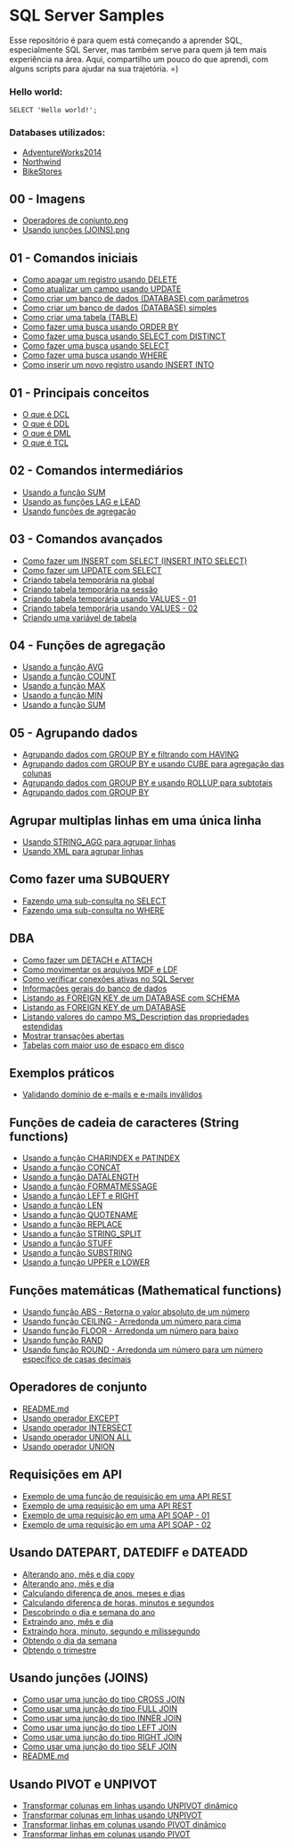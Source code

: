 # SQL Server Samples

Esse repositório é para quem está começando a aprender SQL, especialmente SQL Server, mas também serve para quem já tem mais experiência na área. Aqui, compartilho um pouco do que aprendi, com alguns scripts para ajudar na sua trajetória. =)

 ### Hello world:

<code>SELECT 'Hello world!';</code>

 ### Databases utilizados:
- [AdventureWorks2014](https://learn.microsoft.com/pt-br/sql/samples/adventureworks-install-configure?view=sql-server-ver16&tabs=ssms)
- [Northwind](https://github.com/microsoft/sql-server-samples/tree/master/samples/databases/northwind-pubs)
- [BikeStores](https://www.sqlservertutorial.net/getting-started/sql-server-sample-database/)

## 00 - Imagens

- [Operadores de conjunto.png](00%20-%20Imagens/Operadores%20de%20conjunto.png)
- [Usando junções (JOINS).png](00%20-%20Imagens/Usando%20jun%C3%A7%C3%B5es%20(JOINS).png)
## 01 - Comandos iniciais

- [Como apagar um registro usando DELETE](01%20-%20Comandos%20iniciais/Como%20apagar%20um%20registro%20usando%20DELETE.sql)
- [Como atualizar um campo usando UPDATE](01%20-%20Comandos%20iniciais/Como%20atualizar%20um%20campo%20usando%20UPDATE.sql)
- [Como criar um banco de dados (DATABASE) com parâmetros](01%20-%20Comandos%20iniciais/Como%20criar%20um%20banco%20de%20dados%20(DATABASE)%20com%20par%C3%A2metros.sql)
- [Como criar um banco de dados (DATABASE) simples](01%20-%20Comandos%20iniciais/Como%20criar%20um%20banco%20de%20dados%20(DATABASE)%20simples.sql)
- [Como criar uma tabela (TABLE)](01%20-%20Comandos%20iniciais/Como%20criar%20uma%20tabela%20(TABLE).sql)
- [Como fazer uma busca usando ORDER BY](01%20-%20Comandos%20iniciais/Como%20fazer%20uma%20busca%20usando%20ORDER%20BY.sql)
- [Como fazer uma busca usando SELECT com DISTINCT](01%20-%20Comandos%20iniciais/Como%20fazer%20uma%20busca%20usando%20SELECT%20com%20DISTINCT.sql)
- [Como fazer uma busca usando SELECT](01%20-%20Comandos%20iniciais/Como%20fazer%20uma%20busca%20usando%20SELECT.sql)
- [Como fazer uma busca usando WHERE](01%20-%20Comandos%20iniciais/Como%20fazer%20uma%20busca%20usando%20WHERE.sql)
- [Como inserir um novo registro usando INSERT INTO](01%20-%20Comandos%20iniciais/Como%20inserir%20um%20novo%20registro%20usando%20INSERT%20INTO.sql)
## 01 - Principais conceitos

- [O que é DCL](01%20-%20Principais%20conceitos/O%20que%20%C3%A9%20DCL.sql)
- [O que é DDL](01%20-%20Principais%20conceitos/O%20que%20%C3%A9%20DDL.sql)
- [O que é DML](01%20-%20Principais%20conceitos/O%20que%20%C3%A9%20DML.sql)
- [O que é TCL](01%20-%20Principais%20conceitos/O%20que%20%C3%A9%20TCL.sql)
## 02 - Comandos intermediários

- [Usando a função SUM](02%20-%20Comandos%20intermedi%C3%A1rios/Usando%20a%20fun%C3%A7%C3%A3o%20SUM.sql)
- [Usando as funções LAG e LEAD](02%20-%20Comandos%20intermedi%C3%A1rios/Usando%20as%20fun%C3%A7%C3%B5es%20LAG%20e%20LEAD.sql)
- [Usando funções de agregação](02%20-%20Comandos%20intermedi%C3%A1rios/Usando%20fun%C3%A7%C3%B5es%20de%20agrega%C3%A7%C3%A3o.sql)
## 03 - Comandos avançados

- [Como fazer um INSERT com SELECT (INSERT INTO SELECT)](03%20-%20Comandos%20avan%C3%A7ados/Como%20fazer%20um%20INSERT%20com%20SELECT%20(INSERT%20INTO%20SELECT).sql)
- [Como fazer um UPDATE com SELECT](03%20-%20Comandos%20avan%C3%A7ados/Como%20fazer%20um%20UPDATE%20com%20SELECT.sql)
- [Criando tabela temporária na global](03%20-%20Comandos%20avan%C3%A7ados/Criando%20tabela%20tempor%C3%A1ria%20na%20global.sql)
- [Criando tabela temporária na sessão](03%20-%20Comandos%20avan%C3%A7ados/Criando%20tabela%20tempor%C3%A1ria%20na%20sess%C3%A3o.sql)
- [Criando tabela temporária usando VALUES - 01](03%20-%20Comandos%20avan%C3%A7ados/Criando%20tabela%20tempor%C3%A1ria%20usando%20VALUES%20-%2001.sql)
- [Criando tabela temporária usando VALUES - 02](03%20-%20Comandos%20avan%C3%A7ados/Criando%20tabela%20tempor%C3%A1ria%20usando%20VALUES%20-%2002.sql)
- [Criando uma variável de tabela](03%20-%20Comandos%20avan%C3%A7ados/Criando%20uma%20vari%C3%A1vel%20de%20tabela.sql)
## 04 - Funções de agregação

- [Usando a função AVG](04%20-%20Fun%C3%A7%C3%B5es%20de%20agrega%C3%A7%C3%A3o/Usando%20a%20fun%C3%A7%C3%A3o%20AVG.sql)
- [Usando a função COUNT](04%20-%20Fun%C3%A7%C3%B5es%20de%20agrega%C3%A7%C3%A3o/Usando%20a%20fun%C3%A7%C3%A3o%20COUNT.sql)
- [Usando a função MAX](04%20-%20Fun%C3%A7%C3%B5es%20de%20agrega%C3%A7%C3%A3o/Usando%20a%20fun%C3%A7%C3%A3o%20MAX.sql)
- [Usando a função MIN](04%20-%20Fun%C3%A7%C3%B5es%20de%20agrega%C3%A7%C3%A3o/Usando%20a%20fun%C3%A7%C3%A3o%20MIN.sql)
- [Usando a função SUM](04%20-%20Fun%C3%A7%C3%B5es%20de%20agrega%C3%A7%C3%A3o/Usando%20a%20fun%C3%A7%C3%A3o%20SUM.sql)
## 05 - Agrupando dados

- [Agrupando dados com GROUP BY e filtrando com HAVING](05%20-%20Agrupando%20dados/Agrupando%20dados%20com%20GROUP%20BY%20e%20filtrando%20com%20HAVING.sql)
- [Agrupando dados com GROUP BY e usando CUBE para agregação das colunas](05%20-%20Agrupando%20dados/Agrupando%20dados%20com%20GROUP%20BY%20e%20usando%20CUBE%20para%20agrega%C3%A7%C3%A3o%20das%20colunas.sql)
- [Agrupando dados com GROUP BY e usando ROLLUP para subtotais](05%20-%20Agrupando%20dados/Agrupando%20dados%20com%20GROUP%20BY%20e%20usando%20ROLLUP%20para%20subtotais.sql)
- [Agrupando dados com GROUP BY](05%20-%20Agrupando%20dados/Agrupando%20dados%20com%20GROUP%20BY.sql)
## Agrupar multiplas linhas em uma única linha

- [Usando STRING_AGG para agrupar linhas](Agrupar%20multiplas%20linhas%20em%20uma%20%C3%BAnica%20linha/Usando%20STRING_AGG%20para%20agrupar%20linhas.sql)
- [Usando XML para agrupar linhas](Agrupar%20multiplas%20linhas%20em%20uma%20%C3%BAnica%20linha/Usando%20XML%20para%20agrupar%20linhas.sql)
## Como fazer uma SUBQUERY

- [Fazendo uma sub-consulta no SELECT](Como%20fazer%20uma%20SUBQUERY/Fazendo%20uma%20sub-consulta%20no%20SELECT.sql)
- [Fazendo uma sub-consulta no WHERE](Como%20fazer%20uma%20SUBQUERY/Fazendo%20uma%20sub-consulta%20no%20WHERE.sql)
## DBA

- [Como fazer um DETACH e ATTACH](DBA/Como%20fazer%20um%20DETACH%20e%20ATTACH.sql)
- [Como movimentar os arquivos MDF e LDF](DBA/Como%20movimentar%20os%20arquivos%20MDF%20e%20LDF.sql)
- [Como verificar conexões ativas no SQL Server](DBA/Como%20verificar%20conex%C3%B5es%20ativas%20no%20SQL%20Server.sql)
- [Informações gerais do banco de dados](DBA/Informa%C3%A7%C3%B5es%20gerais%20do%20banco%20de%20dados.sql)
- [Listando as FOREIGN KEY de um DATABASE com SCHEMA](DBA/Listando%20as%20FOREIGN%20KEY%20de%20um%20DATABASE%20com%20SCHEMA.sql)
- [Listando as FOREIGN KEY de um DATABASE](DBA/Listando%20as%20FOREIGN%20KEY%20de%20um%20DATABASE.sql)
- [Listando valores do campo MS_Description das propriedades estendidas](DBA/Listando%20valores%20do%20campo%20MS_Description%20das%20propriedades%20estendidas.sql)
- [Mostrar transações abertas](DBA/Mostrar%20transa%C3%A7%C3%B5es%20abertas.sql)
- [Tabelas com maior uso de espaço em disco](DBA/Tabelas%20com%20maior%20uso%20de%20espa%C3%A7o%20em%20disco.sql)
## Exemplos práticos

- [Validando domínio de e-mails e e-mails inválidos](Exemplos%20pr%C3%A1ticos/Validando%20dom%C3%ADnio%20de%20e-mails%20e%20e-mails%20inv%C3%A1lidos.sql)
## Funções de cadeia de caracteres (String functions)

- [Usando a função CHARINDEX e PATINDEX](Fun%C3%A7%C3%B5es%20de%20cadeia%20de%20caracteres%20(String%20functions)/Usando%20a%20fun%C3%A7%C3%A3o%20CHARINDEX%20e%20PATINDEX.sql)
- [Usando a função CONCAT](Fun%C3%A7%C3%B5es%20de%20cadeia%20de%20caracteres%20(String%20functions)/Usando%20a%20fun%C3%A7%C3%A3o%20CONCAT.sql)
- [Usando a função DATALENGTH](Fun%C3%A7%C3%B5es%20de%20cadeia%20de%20caracteres%20(String%20functions)/Usando%20a%20fun%C3%A7%C3%A3o%20DATALENGTH.sql)
- [Usando a função FORMATMESSAGE](Fun%C3%A7%C3%B5es%20de%20cadeia%20de%20caracteres%20(String%20functions)/Usando%20a%20fun%C3%A7%C3%A3o%20FORMATMESSAGE.sql)
- [Usando a função LEFT e RIGHT](Fun%C3%A7%C3%B5es%20de%20cadeia%20de%20caracteres%20(String%20functions)/Usando%20a%20fun%C3%A7%C3%A3o%20LEFT%20e%20RIGHT.sql)
- [Usando a função LEN](Fun%C3%A7%C3%B5es%20de%20cadeia%20de%20caracteres%20(String%20functions)/Usando%20a%20fun%C3%A7%C3%A3o%20LEN.sql)
- [Usando a função QUOTENAME](Fun%C3%A7%C3%B5es%20de%20cadeia%20de%20caracteres%20(String%20functions)/Usando%20a%20fun%C3%A7%C3%A3o%20QUOTENAME.sql)
- [Usando a função REPLACE](Fun%C3%A7%C3%B5es%20de%20cadeia%20de%20caracteres%20(String%20functions)/Usando%20a%20fun%C3%A7%C3%A3o%20REPLACE.sql)
- [Usando a função STRING_SPLIT](Fun%C3%A7%C3%B5es%20de%20cadeia%20de%20caracteres%20(String%20functions)/Usando%20a%20fun%C3%A7%C3%A3o%20STRING_SPLIT.sql)
- [Usando a função STUFF](Fun%C3%A7%C3%B5es%20de%20cadeia%20de%20caracteres%20(String%20functions)/Usando%20a%20fun%C3%A7%C3%A3o%20STUFF.sql)
- [Usando a função SUBSTRING](Fun%C3%A7%C3%B5es%20de%20cadeia%20de%20caracteres%20(String%20functions)/Usando%20a%20fun%C3%A7%C3%A3o%20SUBSTRING.sql)
- [Usando a função UPPER e LOWER](Fun%C3%A7%C3%B5es%20de%20cadeia%20de%20caracteres%20(String%20functions)/Usando%20a%20fun%C3%A7%C3%A3o%20UPPER%20e%20LOWER.sql)
## Funções matemáticas (Mathematical functions)

- [Usando função ABS - Retorna o valor absoluto de um número](Fun%C3%A7%C3%B5es%20matem%C3%A1ticas%20(Mathematical%20functions)/Usando%20fun%C3%A7%C3%A3o%20ABS%20-%20Retorna%20o%20valor%20absoluto%20de%20um%20n%C3%BAmero.sql)
- [Usando função CEILING - Arredonda um número para cima](Fun%C3%A7%C3%B5es%20matem%C3%A1ticas%20(Mathematical%20functions)/Usando%20fun%C3%A7%C3%A3o%20CEILING%20-%20Arredonda%20um%20n%C3%BAmero%20para%20cima.sql)
- [Usando função FLOOR - Arredonda um número para baixo](Fun%C3%A7%C3%B5es%20matem%C3%A1ticas%20(Mathematical%20functions)/Usando%20fun%C3%A7%C3%A3o%20FLOOR%20-%20Arredonda%20um%20n%C3%BAmero%20para%20baixo.sql)
- [Usando função RAND](Fun%C3%A7%C3%B5es%20matem%C3%A1ticas%20(Mathematical%20functions)/Usando%20fun%C3%A7%C3%A3o%20RAND.sql)
- [Usando função ROUND - Arredonda um número para um número específico de casas decimais](Fun%C3%A7%C3%B5es%20matem%C3%A1ticas%20(Mathematical%20functions)/Usando%20fun%C3%A7%C3%A3o%20ROUND%20-%20Arredonda%20um%20n%C3%BAmero%20para%20um%20n%C3%BAmero%20espec%C3%ADfico%20de%20casas%20decimais.sql)
## Operadores de conjunto

- [README.md](Operadores%20de%20conjunto/README.md)
- [Usando operador EXCEPT](Operadores%20de%20conjunto/Usando%20operador%20EXCEPT.sql)
- [Usando operador INTERSECT](Operadores%20de%20conjunto/Usando%20operador%20INTERSECT.sql)
- [Usando operador UNION ALL](Operadores%20de%20conjunto/Usando%20operador%20UNION%20ALL.sql)
- [Usando operador UNION](Operadores%20de%20conjunto/Usando%20operador%20UNION.sql)
## Requisições em API

- [Exemplo de uma função de requisição em uma API REST](Requisi%C3%A7%C3%B5es%20em%20API/Exemplo%20de%20uma%20fun%C3%A7%C3%A3o%20de%20requisi%C3%A7%C3%A3o%20em%20uma%20API%20REST.sql)
- [Exemplo de uma requisição em uma API REST ](Requisi%C3%A7%C3%B5es%20em%20API/Exemplo%20de%20uma%20requisi%C3%A7%C3%A3o%20em%20uma%20API%20REST%20.sql)
- [Exemplo de uma requisição em uma API SOAP - 01](Requisi%C3%A7%C3%B5es%20em%20API/Exemplo%20de%20uma%20requisi%C3%A7%C3%A3o%20em%20uma%20API%20SOAP%20-%2001.sql)
- [Exemplo de uma requisição em uma API SOAP - 02](Requisi%C3%A7%C3%B5es%20em%20API/Exemplo%20de%20uma%20requisi%C3%A7%C3%A3o%20em%20uma%20API%20SOAP%20-%2002.sql)
## Usando DATEPART, DATEDIFF e DATEADD

- [Alterando ano, mês e dia copy](Usando%20DATEPART,%20DATEDIFF%20e%20DATEADD/Alterando%20ano,%20m%C3%AAs%20e%20dia%20copy.sql)
- [Alterando ano, mês e dia](Usando%20DATEPART,%20DATEDIFF%20e%20DATEADD/Alterando%20ano,%20m%C3%AAs%20e%20dia.sql)
- [Calculando diferença de anos, meses e dias](Usando%20DATEPART,%20DATEDIFF%20e%20DATEADD/Calculando%20diferen%C3%A7a%20de%20anos,%20meses%20e%20dias.sql)
- [Calculando diferença de horas, minutos e segundos](Usando%20DATEPART,%20DATEDIFF%20e%20DATEADD/Calculando%20diferen%C3%A7a%20de%20horas,%20minutos%20e%20segundos.sql)
- [Descobrindo o dia e semana do ano](Usando%20DATEPART,%20DATEDIFF%20e%20DATEADD/Descobrindo%20o%20dia%20e%20semana%20do%20ano.sql)
- [Extraindo ano, mês e dia](Usando%20DATEPART,%20DATEDIFF%20e%20DATEADD/Extraindo%20ano,%20m%C3%AAs%20e%20dia.sql)
- [Extraindo hora, minuto, segundo e milissegundo](Usando%20DATEPART,%20DATEDIFF%20e%20DATEADD/Extraindo%20hora,%20minuto,%20segundo%20e%20milissegundo.sql)
- [Obtendo o dia da semana](Usando%20DATEPART,%20DATEDIFF%20e%20DATEADD/Obtendo%20o%20dia%20da%20semana.sql)
- [Obtendo o trimestre](Usando%20DATEPART,%20DATEDIFF%20e%20DATEADD/Obtendo%20o%20trimestre.sql)
## Usando junções (JOINS)

- [Como usar uma junção do tipo CROSS JOIN](Usando%20jun%C3%A7%C3%B5es%20(JOINS)/Como%20usar%20uma%20jun%C3%A7%C3%A3o%20do%20tipo%20CROSS%20JOIN.sql)
- [Como usar uma junção do tipo FULL JOIN](Usando%20jun%C3%A7%C3%B5es%20(JOINS)/Como%20usar%20uma%20jun%C3%A7%C3%A3o%20do%20tipo%20FULL%20JOIN.sql)
- [Como usar uma junção do tipo INNER JOIN](Usando%20jun%C3%A7%C3%B5es%20(JOINS)/Como%20usar%20uma%20jun%C3%A7%C3%A3o%20do%20tipo%20INNER%20JOIN.sql)
- [Como usar uma junção do tipo LEFT JOIN](Usando%20jun%C3%A7%C3%B5es%20(JOINS)/Como%20usar%20uma%20jun%C3%A7%C3%A3o%20do%20tipo%20LEFT%20JOIN.sql)
- [Como usar uma junção do tipo RIGHT JOIN](Usando%20jun%C3%A7%C3%B5es%20(JOINS)/Como%20usar%20uma%20jun%C3%A7%C3%A3o%20do%20tipo%20RIGHT%20JOIN.sql)
- [Como usar uma junção do tipo SELF JOIN](Usando%20jun%C3%A7%C3%B5es%20(JOINS)/Como%20usar%20uma%20jun%C3%A7%C3%A3o%20do%20tipo%20SELF%20JOIN.sql)
- [README.md](Usando%20jun%C3%A7%C3%B5es%20(JOINS)/README.md)
## Usando PIVOT e UNPIVOT

- [Transformar colunas em linhas usando UNPIVOT dinâmico](Usando%20PIVOT%20e%20UNPIVOT/Transformar%20colunas%20em%20linhas%20usando%20UNPIVOT%20din%C3%A2mico.sql)
- [Transformar colunas em linhas usando UNPIVOT](Usando%20PIVOT%20e%20UNPIVOT/Transformar%20colunas%20em%20linhas%20usando%20UNPIVOT.sql)
- [Transformar linhas em colunas usando PIVOT dinâmico](Usando%20PIVOT%20e%20UNPIVOT/Transformar%20linhas%20em%20colunas%20usando%20PIVOT%20din%C3%A2mico.sql)
- [Transformar linhas em colunas usando PIVOT](Usando%20PIVOT%20e%20UNPIVOT/Transformar%20linhas%20em%20colunas%20usando%20PIVOT.sql)
